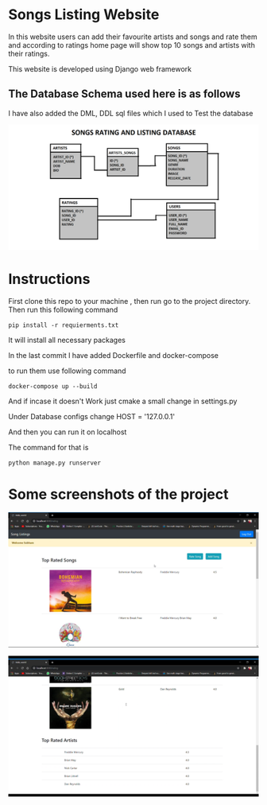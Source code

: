 # Songs Listing Website

In this website users can add their favourite artists and songs and rate them and according to ratings home page will show top 10 songs and artists with their ratings.

This website is developed using Django web framework

## The Database Schema used here is as follows

I have also added the DML, DDL sql files which I used to Test the database

![](screenshot/schema.png)

# Instructions

First clone this repo to your machine , then run go to the project directory.
Then run this following command

```
pip install -r requierments.txt
```

It will install all necessary packages

In the last commit I have added Dockerfile and docker-compose

to run them use following command

```
docker-compose up --build
```

And if incase it doesn't Work just cmake a small change in settings.py 

Under Database configs change HOST = '127.0.0.1'

And then you can run it on localhost

The command for that is

```
python manage.py runserver
```

# Some screenshots of the project 

![](screenshot/1.png)

![](screenshot/2.png)
